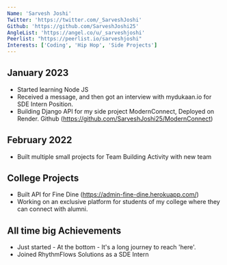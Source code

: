```yaml
---
Name: 'Sarvesh Joshi'
Twitter: 'https://twitter.com/_SarveshJoshi'
Github: 'https://github.com/SarveshJoshi25'
AngleList: 'https://angel.co/u/_sarveshjoshi'
Peerlist: "https://peerlist.io/sarveshjoshi"
Interests: ['Coding', 'Hip Hop', 'Side Projects']
---
```


## January 2023
- Started learning Node JS
- Received a message, and then got an interview with mydukaan.io for SDE Intern Position. 
- Building Django API for my side project ModernConnect, Deployed on Render. Github (https://github.com/SarveshJoshi25/ModernConnect) 
## February 2022

- Built multiple small projects for Team Building Activity with new team 

## College Projects 

- Built API for Fine Dine (https://admin-fine-dine.herokuapp.com/)
- Working on an exclusive platform for students of my college where they can connect with alumni.

## All time big Achievements

- Just started - At the bottom - It's a long journey to reach 'here'.
- Joined RhythmFlows Solutions as a SDE Intern
